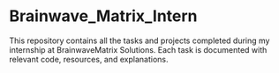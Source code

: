 # Brainwave_Matrix_Intern
This repository contains all the tasks and projects completed during my internship at BrainwaveMatrix Solutions. Each task is documented with relevant code, resources, and explanations.
